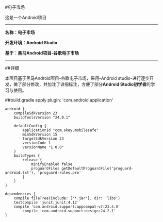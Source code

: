 #电子市场

这是一个Android项目

----------

**名称：电子市场**

**开发环境：Android Studio**

**基于：黑马Android项目-谷歌电子市场**

----------

##详细

本项目基于黑马Android项目-谷歌电子市场，采用-Android studio-进行逐步开发，做了部分修改，并加注了详细标注，方便了部分**Android Studio初学者**的学习与使用。

##build.gradle
	apply plugin: 'com.android.application'
	
	android {
	    compileSdkVersion 23
	    buildToolsVersion "24.0.1"
	
	    defaultConfig {
	        applicationId "com.skey.mobilesafe"
	        minSdkVersion 15
	        targetSdkVersion 23
	        versionCode 1
	        versionName "1.0.0"
	    }
	    buildTypes {
	        release {
	            minifyEnabled false
	            proguardFiles getDefaultProguardFile('proguard-android.txt'), 'proguard-rules.pro'
	        }
	    }
	}
	
	dependencies {
	    compile fileTree(include: ['*.jar'], dir: 'libs')
	    testCompile 'junit:junit:4.12'
	    compile 'com.android.support:appcompat-v7:23.4.0'
            compile 'com.android.support:design:24.2.1'
	}
